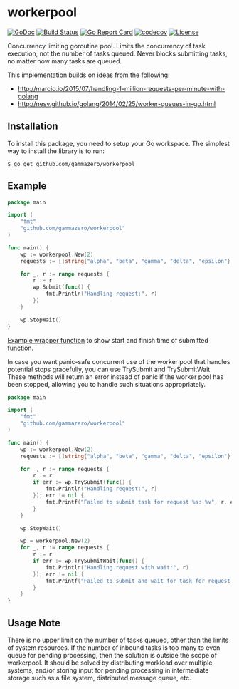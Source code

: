 # workerpool

[![GoDoc](https://pkg.go.dev/badge/github.com/gammazero/workerpool)](https://pkg.go.dev/github.com/gammazero/workerpool)
[![Build Status](https://github.com/gammazero/workerpool/actions/workflows/go.yml/badge.svg)](https://github.com/gammazero/workerpool/actions/workflows/go.yml)
[![Go Report Card](https://goreportcard.com/badge/github.com/gammazero/workerpool)](https://goreportcard.com/report/github.com/gammazero/workerpool)
[![codecov](https://codecov.io/gh/gammazero/workerpool/branch/master/graph/badge.svg)](https://codecov.io/gh/gammazero/workerpool)
[![License](https://img.shields.io/badge/License-MIT-blue.svg)](https://github.com/gammazero/workerpool/blob/master/LICENSE)

Concurrency limiting goroutine pool. Limits the concurrency of task execution, not the number of tasks queued. Never blocks submitting tasks, no matter how many tasks are queued.

This implementation builds on ideas from the following:

- http://marcio.io/2015/07/handling-1-million-requests-per-minute-with-golang
- http://nesv.github.io/golang/2014/02/25/worker-queues-in-go.html

## Installation

To install this package, you need to setup your Go workspace. The simplest way to install the library is to run:
```
$ go get github.com/gammazero/workerpool
```

## Example

```go
package main

import (
	"fmt"
	"github.com/gammazero/workerpool"
)

func main() {
	wp := workerpool.New(2)
	requests := []string{"alpha", "beta", "gamma", "delta", "epsilon"}

	for _, r := range requests {
		r := r
		wp.Submit(func() {
			fmt.Println("Handling request:", r)
		})
	}

	wp.StopWait()
}
```

[Example wrapper function](https://go.dev/play/p/BWnRhJYarZ1) to show start and finish time of submitted function.


In case you want panic-safe concurrent use of the worker pool that handles potential stops gracefully, you can use TrySubmit and TrySubmitWait. 
These methods will return an error instead of panic if the worker pool has been stopped, allowing you to handle such situations appropriately.

```go
package main

import (
	"fmt"
	"github.com/gammazero/workerpool"
)

func main() {
	wp := workerpool.New(2)
	requests := []string{"alpha", "beta", "gamma", "delta", "epsilon"}

	for _, r := range requests {
		r := r
		if err := wp.TrySubmit(func() {
			fmt.Println("Handling request:", r)
		}); err != nil {
			fmt.Printf("Failed to submit task for request %s: %v", r, err)
		}
	}

	wp.StopWait()

	wp = workerpool.New(2)
	for _, r := range requests {
		r := r
		if err := wp.TrySubmitWait(func() {
			fmt.Println("Handling request with wait:", r)
		}); err != nil {
			fmt.Printf("Failed to submit and wait for task for request %s: %v", r, err)
		}
	}
}

```

## Usage Note

There is no upper limit on the number of tasks queued, other than the limits of system resources. If the number of inbound tasks is too many to even queue for pending processing, then the solution is outside the scope of workerpool. It should be solved by distributing workload over multiple systems, and/or storing input for pending processing in intermediate storage such as a file system, distributed message queue, etc.
